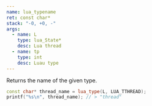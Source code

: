 ```yaml
---
name: lua_typename
ret: const char*
stack: "-0, +0, -"
args:
  - name: L
    type: lua_State*
    desc: Lua thread
  - name: tp
    type: int
    desc: Luau type
---
```


Returns the name of the given type.

```cpp title="Example"
const char* thread_name = lua_type(L, LUA_TTHREAD);
printf("%s\n", thread_name); // > "thread"
```
